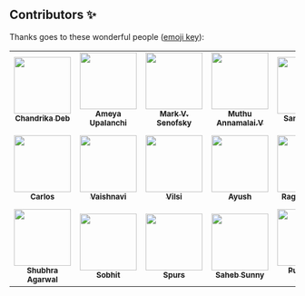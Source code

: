 ## Contributors ✨

Thanks goes to these wonderful people ([emoji key](https://allcontributors.org/docs/en/emoji-key)):

<!-- ALL-CONTRIBUTORS-LIST:START - Do not remove or modify this section -->
<!-- prettier-ignore-start -->
<!-- markdownlint-disable -->
<table>
  <tr>
      <td align="center"><a href="https://github.com/chandrikadeb7"><img src="https://avatars3.githubusercontent.com/u/29686102?s=400&u=91f707113d5456dec27b70f81b0adf769a6c3b8b&v=4" width="100px;" alt=""/><br /><sub><b>Chandrika Deb
</b></sub></a><br />
       <td align="center"><a href="https://github.com/AmeyaUpalanchi"><img src="https://avatars1.githubusercontent.com/u/50236806?s=400&u=8fa6a4a26849c455d792e137754d136bf9398f7c&v=4" width="100px;" alt=""/><br /><sub><b>Ameya Upalanchi
</b></sub></a><br />
       <td align="center"><a href="https://github.com/senofsky"><img src="https://avatars1.githubusercontent.com/u/14140232?s=400&u=a21f5e76b61d06bf984bb8b9b6f0e9fa59034385&v=4" width="100px;" alt=""/><br /><sub><b>Mark V. Senofsky
</b></sub></a><br />
       <td align="center"><a href="https://github.com/muthuannamalai12"><img src="https://avatars0.githubusercontent.com/u/64524822?s=400&u=c1f8f317ca1eb1340f411b69b3b7c85446303ae5&v=4" width="100px;" alt=""/><br /><sub><b>Muthu Annamalai.V
</b></sub></a><br />
       <td align="center"><a href="https://github.com/sandheepp"><img src="https://avatars0.githubusercontent.com/u/42427892?s=400&u=5adce2199589e33a96b6a0710ab973cb1ae5c2c8&v=4" width="100px;" alt=""/><br /><sub><b>Sandheep P
</b></sub></a><br />
       <td align="center"><a href="https://github.com/pavitrashah"><img src="https://avatars1.githubusercontent.com/u/47504253?s=400&u=1a8fd8d69b7f06aa621bfe1ebaeee457fe3eaa3f&v=4" width="100px;" alt=""/><br /><sub><b>Pavitra Shah
</b></sub></a><br />
       <td align="center"><a href="https://github.com/anupamhaldkar"><img src="https://avatars0.githubusercontent.com/u/48323127?s=400&u=ff3347d7e6e4987c0923f830b0c094a5edb2dcd3&v=4" width="100px;" alt=""/><br /><sub><b>Anupam Haldkar
</b></sub></a><br />
       <td align="center"><a href="https://github.com/abhinavmaharana"><img src="https://avatars0.githubusercontent.com/u/59000244?s=400&u=4d68a964de00ddf1d896a16264efef9498cb89cf&v=4" width="100px;" alt=""/><br /><sub><b>Abhinav Maharana
</b></sub></a><br />
   </tr>
       <td align="center"><a href="https://github.com/Pisich"><img src="https://avatars1.githubusercontent.com/u/62033118?s=400&v=4" width="100px;" alt=""/><br /><sub><b>Carlos
</b></sub></a><br />
       <td align="center"><a href="https://github.com/vaishnavi-1"><img src="https://avatars.githubusercontent.com/u/62782231?s=400&u=0456930f4fd318bcf5a9092effe0899756c0737d&v=4" width="100px;" alt=""/><br /><sub><b>Vaishnavi
</b></sub></a><br />
       <td align="center"><a href="https://github.com/vilsi12"><img src="https://avatars.githubusercontent.com/u/53365687?s=400&v=4" width="100px;" alt=""/><br /><sub><b>Vilsi
</b></sub></a><br />
       <td align="center"><a href="https://github.com/Aayush-hub"><img src="https://avatars.githubusercontent.com/u/65889104?s=400&u=c1d16445b91b933cb40ea5264fcad37242e24c17&v=4" width="100px;" alt=""/><br /><sub><b>Ayush
</b></sub></a><br />
       <td align="center"><a href="https://github.com/RaghavModi"><img src="https://avatars.githubusercontent.com/u/52846588?s=400&u=f4f2c78ddb98a18cabdb84fbe39775d0de55f012&v=4" width="100px;" alt=""/><br /><sub><b>Raghav Modi
</b></sub></a><br />
       <td align="center"><a href="https://github.com/IndraP24"><img src="https://avatars.githubusercontent.com/u/64627762?s=400&u=0223a819d07fd06064c40e024e5692e61df6c16d&v=4" width="100px;" alt=""/><br /><sub><b>Indra P
</b></sub></a><br />
       <td align="center"><a href="https://github.com/TanweerulHaque"><img src="https://avatars.githubusercontent.com/u/50830237?s=400&u=79706c3bbf8a927538bcc72b10313fc5ddeef126&v=4" width="100px;" alt=""/><br /><sub><b>Tanweerul Haque
</b></sub></a><br />
       <td align="center"><a href="https://github.com/keshav340"><img src="https://avatars.githubusercontent.com/u/61562452?s=400&v=4" width="100px;" alt=""/><br /><sub><b>Keshav
</b></sub></a><br />
   </tr>
       <td align="center"><a href="https://github.com/shubhraagarwal"><img src="https://avatars.githubusercontent.com/u/67220475?s=400&u=06f7d36a749adc78f8f8ec202114cfcae1994d3c&v=4" width="100px;" alt=""/><br /><sub><b>Shubhra Agarwal
</b></sub></a><br />
       <td align="center"><a href="https://github.com/Sobhit25"><img src="https://avatars.githubusercontent.com/u/64360724?s=400&u=6526a1260d1ccdf2fc5becafe0bad187135976f3&v=4" width="100px;" alt=""/><br /><sub><b>Sobhit
</b></sub></a><br />
       <td align="center"><a href="https://github.com/spursbyte"><img src="https://avatars.githubusercontent.com/u/60615807?s=400&u=b98613f63d6b7164b205c46fa1ee85aa6df7347a&v=4" width="100px;" alt=""/><br /><sub><b>Spurs
</b></sub></a><br />
       <td align="center"><a href="https://github.com/sahebsunny"><img src="https://avatars.githubusercontent.com/u/55354715?s=400&u=6d4b9fef41fa9d184f86b9504f56b59f54815da6&v=4" width="100px;" alt=""/><br /><sub><b>Saheb Sunny
</b></sub></a><br />
       <td align="center"><a href="https://github.com/Purvanshsingh"><img src="https://avatars.githubusercontent.com/u/49719371?s=400&u=bbbd20bee33af4b2b4cd5fbb19c5b11560c21eb8&v=4" width="100px;" alt=""/><br /><sub><b>Purvansh Singh
</b></sub></a><br />
       <td align="center"><a href="https://github.com/Amit366"><img src="https://avatars.githubusercontent.com/u/60662775?s=460&v=4" width="100px;" alt=""/><br /><sub><b>Amit
</b></sub></a><br />